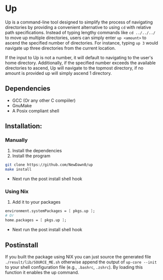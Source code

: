 # Up

Up is a command-line tool designed to simplify the process of navigating directories by providing a convenient alternative to using `cd` with relative path specifications. Instead of typing lengthy commands like `cd ../../../` to move up multiple directories, users can simply enter `up <amount>` to ascend the specified number of directories. For instance, typing `up 3` would navigate up three directories from the current location.

If the input to Up is not a number, it will default to navigating to the user's home directory. Additionally, if the specified number exceeds the available directories to ascend, Up will navigate to the topmost directory, if no amount is provided up will simply ascend 1 directory.

## Dependencies

- GCC (Or any other C compiiler)
- GnuMake
- A Posix compliant shell

## Installation:

### Manually

1. Install the dependencies
2. Install the program

```bash
git clone https://github.com/NewDawn0/up
make install

```

- Next run the post install shell hook

### Using Nix

1. Add it to your packages

```nix
environment.systemPackages = [ pkgs.up ];
# Or
home.packages = [ pkgs.up ];

```

- Next run the post install shell hook

## Postinstall

If you built the package using NIX you can just source the generated file `./result/lib/SOURCE_ME.sh` otherwise
append the output of `up-core --init` to your shell configuration file (e.g., `.bashrc`, `.zshrc`).
By loading this function it enables the up command.
